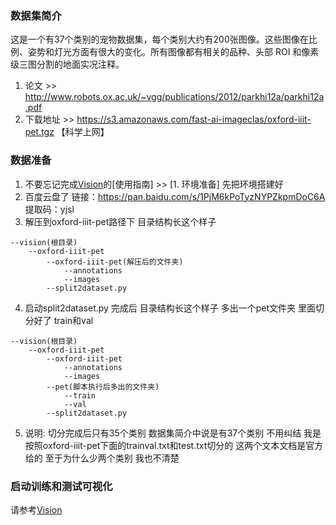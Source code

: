 ### 数据集简介  
这是一个有37个类别的宠物数据集，每个类别大约有200张图像。这些图像在比例、姿势和灯光方面有很大的变化。所有图像都有相关的品种、头部 ROI 和像素级三图分割的地面实况注释。
1. 论文 >> http://www.robots.ox.ac.uk/~vgg/publications/2012/parkhi12a/parkhi12a.pdf
2. 下载地址 >> https://s3.amazonaws.com/fast-ai-imageclas/oxford-iiit-pet.tgz 【科学上网】

### 数据准备  
1. 不要忘记完成[Vision](../README.md)的[使用指南] >> [1. 环境准备] 先把环境搭建好
2. 百度云盘了 链接：https://pan.baidu.com/s/1PjM6kPoTyzNYPZkpmDoC6A 提取码：yjsl
3. 解压到oxford-iiit-pet路径下 目录结构长这个样子  
```
--vision(根目录)
    --oxford-iiit-pet
        --oxford-iiit-pet(解压后的文件夹)
            --annotations
            --images
        --split2dataset.py
```
4. 启动split2dataset.py 完成后 目录结构长这个样子 多出一个pet文件夹 里面切分好了 train和val
```
--vision(根目录)
    --oxford-iiit-pet
        --oxford-iiit-pet
            --annotations
            --images
        --pet(脚本执行后多出的文件夹)
            --train
            --val
        --split2dataset.py
```
5. 说明:
切分完成后只有35个类别 数据集简介中说是有37个类别 不用纠结 我是按照oxford-iiit-pet下面的trainval.txt和test.txt切分的 这两个文本文档是官方给的 至于为什么少两个类别 我也不清楚

### 启动训练和测试可视化
请参考[Vision](../README.md)